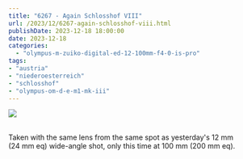 ```yaml
---
title: "6267 - Again Schlosshof VIII"
url: /2023/12/6267-again-schlosshof-viii.html
publishDate: 2023-12-18 18:00:00
date: 2023-12-18
categories:
  - "olympus-m-zuiko-digital-ed-12-100mm-f4-0-is-pro"
tags:
- "austria"
- "niederoesterreich"
- "schlosshof"
- "olympus-om-d-e-m1-mk-iii"
---
```

<div class="container">
<div class="center"><a target="_blank" href="https://d25zfm9zpd7gm5.cloudfront.net/1200x1200/20200614_115050_lr.jpg"><img class="webfeedsFeaturedVisual" src="https://d25zfm9zpd7gm5.cloudfront.net/0600x0600/2020/20200614_115050_lr.jpg" /></a></div>
</div>
<br />

Taken with the same lens from the same spot as yesterday's
12&nbsp;mm (24&nbsp;mm&nbsp;eq) wide-angle shot, only this time at
100&nbsp;mm (200&nbsp;mm&nbsp;eq).
